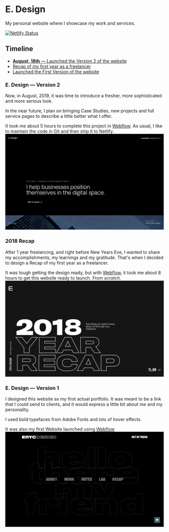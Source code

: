 # E. Design

My personal website where I showcase my work and services.

[![Netlify Status](https://api.netlify.com/api/v1/badges/0c5b02c2-88d6-4200-9755-3f252b5f30d1/deploy-status)](https://app.netlify.com/sites/eryc/deploys)

## Timeline

- [**August, 18th** — Launched the Version 2 of the website](#e-design--version-2)
- [Recap of my first year as a freelancer](#2018-recap)
- [Launched the First Version of the website](e-design--version-1)

### E. Design — Version 2
Now, in August, 2019, it was time to introduce a fresher, more sophisticated and more serious look.

In the near future, I plan on bringing Case Studies, new projects and full service pages to describe a little better what I offer.

It took me about 5 hours to complete this project in [Webflow](https://webflow.com). 
As usual, I like to maintain the code in Git and then ship it to Netlify.
![eryc.design version 2](/previews/website-v2.png)

### 2018 Recap
After 1 year freelancing, and right before New Years Eve, I wanted to share my accomplishments, my learnings and my gratitude. That's when I decided to design a Recap of my first year as a freelancer.

It was tough getting the design ready, but with [Webflow](https://webflow.com), it took me about 8 hours to get this website ready to launch. *From scratch.*
![eryc.design recap](/previews/website-recap.png)

### E. Design — Version 1
I designed this website as my first actual portfolio. 
It was meant to be a link that I could send to clients, and it would express a little bit about me and my personality. 

I used bold typefaces from Adobe Fonts and lots of hover effects.

It was also my first Website launched using [Webflow](https://webflow.com)
![eryc.design version 1](/previews/website-v1.png)
